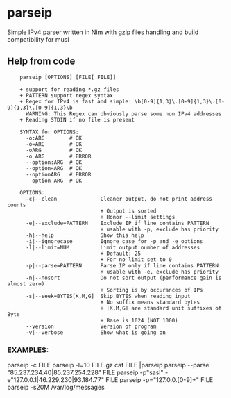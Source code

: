 # parseip
Simple IPv4 parser written in Nim with gzip files handling and build compatibility for musl

## Help from code
```
    parseip [OPTIONS] [FILE[ FILE]]

    + support for reading *.gz files
    + PATTERN support regex syntax
    + Regex for IPv4 is fast and simple: \b[0-9]{1,3}\.[0-9]{1,3}\.[0-9]{1,3}\.[0-9]{1,3}\b
      WARNING: This Regex can obviously parse some non IPv4 addresses
    + Reading STDIN if no file is present

    SYNTAX for OPTIONS:
      -o:ARG        # OK
      -o=ARG        # OK
      -oARG         # OK
      -o ARG        # ERROR
      --option:ARG  # OK
      --option=ARG  # OK
      --optionARG   # ERROR
      --option ARG  # OK

    OPTIONS:
      -c|--clean              Cleaner output, do not print address counts
                              + Output is sorted
                              + Honor --limit settings
      -e|--exclude=PATTERN    Exclude IP if line contains PATTERN 
                              + usable with -p, exclude has priority
      -h|--help               Show this help
      -i|--ignorecase         Ignore case for -p and -e options
      -l|--limit=NUM          Limit output number of addresses
                              + Default: 25
                              + For no limit set to 0
      -p|--parse=PATTERN      Parse IP only if line contains PATTERN
                              + usable with -e, exclude has priority
      -n|--nosort             Do not sort output (performance gain is almost zero)
                              + Sorting is by occurances of IPs
      -s|--seek=BYTES[K,M,G]  Skip BYTES when reading input
                              + No suffix means standard bytes
                              + [K,M,G] are standard unit suffixes of Byte
                              + Base is 1024 (NOT 1000)
      --version               Version of program
      -v|--verbose            Show what is going on
```

### EXAMPLES:
parseip -c FILE
parseip -l=10 FILE.gz
cat FILE |parseip
parseip --parse "85.237.234.40|85.237.254.228" FILE
parseip -p"sasl" -e"127.0.0.1|46.229.230|93.184.77" FILE
parseip -p="127.0.0.[0-9]+" FILE
parseip -s20M /var/log/messages